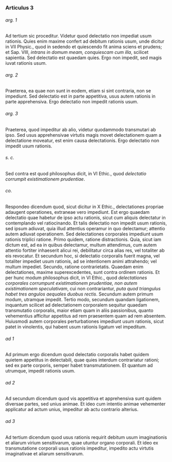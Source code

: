 ### Articulus 3

###### arg. 1
Ad tertium sic proceditur. Videtur quod delectatio non impediat usum rationis. Quies enim maxime confert ad debitum rationis usum, unde dicitur in VII Physic., quod in sedendo et quiescendo fit anima sciens et prudens; et Sap. VIII, *intrans in domum meam, conquiescam cum illa*, scilicet sapientia. Sed delectatio est quaedam quies. Ergo non impedit, sed magis iuvat rationis usum.

###### arg. 2
Praeterea, ea quae non sunt in eodem, etiam si sint contraria, non se impediunt. Sed delectatio est in parte appetitiva, usus autem rationis in parte apprehensiva. Ergo delectatio non impedit rationis usum.

###### arg. 3
Praeterea, quod impeditur ab alio, videtur quodammodo transmutari ab ipso. Sed usus apprehensivae virtutis magis movet delectationem quam a delectatione moveatur, est enim causa delectationis. Ergo delectatio non impedit usum rationis.

###### s. c.
Sed contra est quod philosophus dicit, in VI Ethic., quod *delectatio corrumpit existimationem prudentiae*.

###### co.
Respondeo dicendum quod, sicut dicitur in X Ethic., delectationes propriae adaugent operationes, extraneae vero impediunt. Est ergo quaedam delectatio quae habetur de ipso actu rationis, sicut cum aliquis delectatur in contemplando vel ratiocinando. Et talis delectatio non impedit usum rationis, sed ipsum adiuvat, quia illud attentius operamur in quo delectamur; attentio autem adiuvat operationem. Sed delectationes corporales impediunt usum rationis triplici ratione. Primo quidem, ratione distractionis. Quia, sicut iam dictum est, ad ea in quibus delectamur, multum attendimus, cum autem attentio fortiter inhaeserit alicui rei, debilitatur circa alias res, vel totaliter ab eis revocatur. Et secundum hoc, si delectatio corporalis fuerit magna, vel totaliter impediet usum rationis, ad se intentionem animi attrahendo; vel multum impediet. Secundo, ratione contrarietatis. Quaedam enim delectationes, maxime superexcedentes, sunt contra ordinem rationis. Et per hunc modum philosophus dicit, in VI Ethic., quod *delectationes corporales corrumpunt existimationem prudentiae, non autem existimationem speculativam*, cui non contrariantur, *puta quod triangulus habet tres angulos aequales duobus rectis*. Secundum autem primum modum, utramque impedit. Tertio modo, secundum quandam ligationem, inquantum scilicet ad delectationem corporalem sequitur quaedam transmutatio corporalis, maior etiam quam in aliis passionibus, quanto vehementius afficitur appetitus ad rem praesentem quam ad rem absentem. Huiusmodi autem corporales perturbationes impediunt usum rationis, sicut patet in vinolentis, qui habent usum rationis ligatum vel impeditum.

###### ad 1
Ad primum ergo dicendum quod delectatio corporalis habet quidem quietem appetitus in delectabili, quae quies interdum contrariatur rationi; sed ex parte corporis, semper habet transmutationem. Et quantum ad utrumque, impedit rationis usum.

###### ad 2
Ad secundum dicendum quod vis appetitiva et apprehensiva sunt quidem diversae partes, sed unius animae. Et ideo cum intentio animae vehementer applicatur ad actum unius, impeditur ab actu contrario alterius.

###### ad 3
Ad tertium dicendum quod usus rationis requirit debitum usum imaginationis et aliarum virium sensitivarum, quae utuntur organo corporali. Et ideo ex transmutatione corporali usus rationis impeditur, impedito actu virtutis imaginativae et aliarum sensitivarum.

